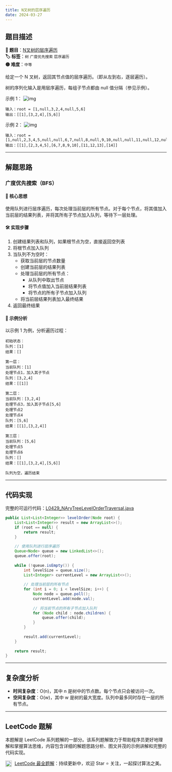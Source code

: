 ```yaml
---
title: N叉树的层序遍历
date: 2024-03-27
---
```


## 题目描述

**🔗 题目**：[N叉树的层序遍历](https://leetcode.cn/problems/n-ary-tree-level-order-traversal/description/)  
**🏷️ 标签**：`树` `广度优先搜索` `层序遍历`  
**🟡 难度**：`中等`  

给定一个 N 叉树，返回其节点值的层序遍历。（即从左到右，逐层遍历）。

树的序列化输入是用层序遍历，每组子节点都由 null 值分隔（参见示例）。

示例 1：
![img](https://assets.leetcode.com/uploads/2018/10/12/narytreeexample.png)
```
输入：root = [1,null,3,2,4,null,5,6]
输出：[[1],[3,2,4],[5,6]]
```

示例 2：
![img](https://assets.leetcode.com/uploads/2019/11/08/sample_4_964.png)
```
输入：root = [1,null,2,3,4,5,null,null,6,7,null,8,null,9,10,null,null,11,null,12,null,13,null,null,14]
输出：[[1],[2,3,4,5],[6,7,8,9,10],[11,12,13],[14]]
```

---

## 解题思路

### 广度优先搜索（BFS）

#### 📝 核心思想
使用队列进行层序遍历，每次处理当前层的所有节点。对于每个节点，将其值加入当前层的结果列表，并将其所有子节点加入队列，等待下一层处理。

#### 🛠️ 实现步骤
1. 创建结果列表和队列，如果根节点为空，直接返回空列表
2. 将根节点加入队列
3. 当队列不为空时：
   - 获取当前层的节点数量
   - 创建当前层的结果列表
   - 处理当前层的所有节点：
     - 从队列中取出节点
     - 将节点值加入当前层结果列表
     - 将节点的所有子节点加入队列
   - 将当前层结果列表加入最终结果
4. 返回最终结果

#### 🧩 示例分析
以示例 1 为例，分析遍历过程：
```
初始状态：
队列：[1]
结果：[]

第一层：
当前队列：[1]
处理节点1，加入其子节点
队列：[3,2,4]
结果：[[1]]

第二层：
当前队列：[3,2,4]
处理节点3，加入其子节点[5,6]
处理节点2
处理节点4
队列：[5,6]
结果：[[1],[3,2,4]]

第三层：
当前队列：[5,6]
处理节点5
处理节点6
队列：[]
结果：[[1],[3,2,4],[5,6]]

队列为空，遍历结束
```

---

## 代码实现

完整的可运行代码：[L0429_NAryTreeLevelOrderTraversal.java](../src/main/java/L0429_NAryTreeLevelOrderTraversal.java)

```java
public List<List<Integer>> levelOrder(Node root) {
    List<List<Integer>> result = new ArrayList<>();
    if (root == null) {
        return result;
    }
    
    // 使用队列进行层序遍历
    Queue<Node> queue = new LinkedList<>();
    queue.offer(root);
    
    while (!queue.isEmpty()) {
        int levelSize = queue.size();
        List<Integer> currentLevel = new ArrayList<>();
        
        // 处理当前层的所有节点
        for (int i = 0; i < levelSize; i++) {
            Node node = queue.poll();
            currentLevel.add(node.val);
            
            // 将当前节点的所有子节点加入队列
            for (Node child : node.children) {
                queue.offer(child);
            }
        }
        
        result.add(currentLevel);
    }
    
    return result;
}
```

---

## 复杂度分析

- **时间复杂度**：O(n)，其中 n 是树中的节点数。每个节点只会被访问一次。
- **空间复杂度**：O(w)，其中 w 是树的最大宽度。队列中最多同时存在一层的所有节点。

---

## LeetCode 题解

本题解是 LeetCode 系列题解的一部分。该系列题解致力于帮助程序员更好地理解和掌握算法思维，内容包含详细的解题思路分析、图文并茂的示例讲解和完整的代码实现。

<img src="https://github.githubassets.com/images/modules/logos_page/GitHub-Mark.png" alt="GitHub" width="20" style="vertical-align: middle; margin-right: 5px"> [LeetCode 最全题解](https://github.com/LjyYano/LeetCode)：持续更新中，欢迎 Star ⭐️ 关注，一起探讨算法之美。 